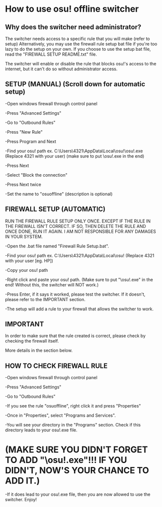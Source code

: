 # How to use osu! offline switcher

Why does the switcher need administrator?
----------------------------------------------------------------------------------
The switcher needs access to a specific rule that you will make (refer to setup)
Alternatively, you may use the firewall rule setup bat file if you're too lazy to do the setup on your own.
If you choose to use the setup bat file, read the "FIREWALL SETUP README.txt" file.

The switcher will enable or disable the rule that blocks osu!'s access to the internet, but 
it can't do so without administrator access.

SETUP (MANUAL) (Scroll down for automatic setup)
-----------
-Open windows firewall through control panel

-Press "Advanced Settings"

-Go to "Outbound Rules"

-Press "New Rule"

-Press Program and Next

-Find your osu! path 
ex. C:\Users\4321\AppData\Local\osu!\osu!.exe
(Replace 4321 with your user)
(make sure to put \osu!.exe in the end)

-Press Next

-Select "Block the connection"

-Press Next twice

-Set the name to "osuoffline"
(description is optional)

FIREWALL SETUP (AUTOMATIC)
---------------------------
 RUN THE FIREWALL RULE SETUP ONLY ONCE. EXCEPT IF THE RULE IN THE FIREWALL ISN'T CORRECT. IF SO, THEN DELETE THE RULE AND ONCE DONE, RUN IT AGAIN.
 I AM NOT RESPONSIBLE FOR ANY DAMAGES IN YOUR SYSTEM. 

-Open the .bat file named "Firewall Rule Setup.bat".

-Find your osu! path 
ex. C:\Users\4321\AppData\Local\osu!
(Replace 4321 with your user [eg. HP])

-Copy your osu! path

-Right click and paste your osu! path.
(Make sure to put "\osu!.exe" in the end! Without this, the switcher will NOT work.)

-Press Enter, if it says it worked, please test the switcher. If it doesn't, please refer to the IMPORTANT section.

-The setup will add a rule to your firewall that allows the switcher to work.


IMPORTANT
------------------

In order to make sure that the rule created is correct, please check by checking the firewall itself.

More details in the section below.

HOW TO CHECK FIREWALL RULE
---------------------------

-Open windows firewall through control panel

-Press "Advanced Settings"

-Go to "Outbound Rules"

-If you see the rule "osuoffline", right click it and press "Properties"

-Once in "Properties", select "Programs and Services".

-You will see your directory in the "Programs" section. Check if this directory leads to your osu!.exe file.
# (MAKE SURE YOU DIDN'T FORGET TO ADD "\osu!.exe"!!! IF YOU DIDN'T, NOW'S YOUR CHANCE TO ADD IT.)

-If it does lead to your osu!.exe file, then you are now allowed to use the switcher. Enjoy!
